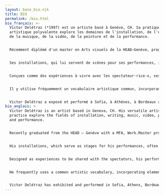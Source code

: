 ```yaml
---
layout: base_bio.njk
title: BIO
permalink: /bio.html
bio_français: >-
  Victor Delétraz (*1997) est un artiste basé à Genève, CH. Sa pratique
  artistique polyvalente explore les domaines de l'installation, de l'écriture,
  de la musique, de la vidéo, de la peinture et de la performance.


  Récemment diplômé d'un master en Arts visuels de la HEAD–Genève, programme Work.Master - Pratiques artistiques contemporaines, Victor Delétraz adopte une approche singulière pour chaque projet, utilisant l’installation et la performance pour transformer des objets ordinaires en éléments de reflexion, explorant des narrations à la fois caricaturales, étranges et engagées. À travers une esthétique mêlant le spectaculaire et l’absurde, ses interventions se déploient entre le geste défini et l’improvisation, cherchant à générer une tension dans la vulnérabilité d’actions fragiles et instables.


  Ses installations, qui lui servent de scènes pour ses performances, intègrent souvent des objets aux origines et typologies variées, dont il se sert pour faire ressortir leur potentiel performatif. Ces mêmes objets évoluent dans le temps et peuvent intégrer des projets futurs, formant ainsi un corpus artistique distinct caractérisé par un vocabulaire visuel basé sur la répétition.


  Conçues comme des expériences à vivre avec les spectateur·rice·x, ses performances créent des espaces où la spontanéité est mise en jeu. Elles abordent des questions politiques et poétiques autour des concepts d’échec et d’instabilité, de sécurité, de consumérisme ou de notre rapport aux communautés. Elles se situent à la lisière entre critique institutionnelle et imaginaire militant.


  Il y utilise fréquemment un vocabulaire artistique commun, incorporant des éléments tels que la fumée, le feu, la mousse, des effets superflus ou anodins, des textes, de la musique et des interactions avec le public.


  Victor Delétraz a exposé et performé à Sofia, à Athènes, à Bordeaux au Capc, en Suisse dans plusieurs espaces d’arts indépendants comme Palazzina, Zabriskie, Le Commun, Soul2Soul RU, Topic, Espace 3353, la BIG 21 & 23 ou La Becque.
bio_anglais: >
  Victor Delétraz is an artist based in Geneva, CH. His versatile artistic
  practice explore the fields of installation, writing, music, video, painting
  and performance.


  Recently graduated from the HEAD – Genève with a MFA, Work.Master program, Victor Delétraz adopt a singular approach for every projects, using installation and performance to transform ordinary objects in elements of reflection, exploring narratives that are at once cartoonish, odd and engaged. Through an aesthetic mixing the spectacular and the absurd, his interventions unfold between the defined gesture and improvisation, seeking to generate tension in the vulnerability of wobbly and fragile actions.


  His installations, which serve as stages for his performances, often incorporate objects of varied origins and typologies, which he uses to bring out their performative potential. These same objects evolve over time and can incorporated into futur projects, forming a distinct artistic corpus characterized by a visual vocabulary based on repetition.


  Designed as experiences to be shared with the spectators, his performances create spaces where spontaneity is important. They address political and poetic questions around concepts of failure and instability, security, consumerism or our relationship with communities. They straddle the line between institutional critique and militant imagination.


  He frequently uses a common artistic vocabulary, incorporating elements such as smoke, fire, foam, superfluous or anodyne effects, text, music and interaction with the audience.


  Victor Delétraz has exhibited and performed in Sofia, Athens, Bordeaux in Capc, Switzerland in off-spaces such as Palazzina, Zabriskie, Le Commun, Soul2Soul RU, Topic, Espace 3353, BIG 21 & 23 or La Becque.
---
```

